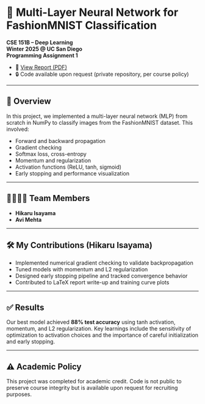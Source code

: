 # 🧠 Multi-Layer Neural Network for FashionMNIST Classification

**CSE 151B – Deep Learning**  
**Winter 2025 @ UC San Diego**  
**Programming Assignment 1**

- 📄 [View Report (PDF)](./report.pdf)  
- 🔒 Code available upon request (private repository, per course policy)

---

## 📌 Overview

In this project, we implemented a multi-layer neural network (MLP) from scratch in NumPy to classify images from the FashionMNIST dataset. This involved:

- Forward and backward propagation
- Gradient checking
- Softmax loss, cross-entropy
- Momentum and regularization
- Activation functions (ReLU, tanh, sigmoid)
- Early stopping and performance visualization

---

## 👨‍👩‍👧‍👦 Team Members

- **Hikaru Isayama**
- **Avi Mehta**

---

## 🛠 My Contributions (Hikaru Isayama)

- Implemented numerical gradient checking to validate backpropagation
- Tuned models with momentum and L2 regularization
- Designed early stopping pipeline and tracked convergence behavior
- Contributed to LaTeX report write-up and training curve plots

---

## ✅ Results

Our best model achieved **88% test accuracy** using tanh activation, momentum, and L2 regularization. Key learnings include the sensitivity of optimization to activation choices and the importance of careful initialization and early stopping.

---

## ⚠️ Academic Policy

This project was completed for academic credit. Code is not public to preserve course integrity but is available upon request for recruiting purposes.